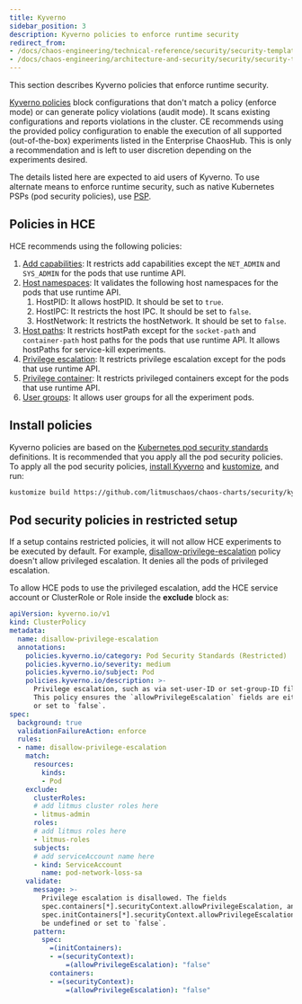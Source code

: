 ```yaml
---
title: Kyverno
sidebar_position: 3
description: Kyverno policies to enforce runtime security
redirect_from:
- /docs/chaos-engineering/technical-reference/security/security-templates/kyverno-policies
- /docs/chaos-engineering/architecture-and-security/security/security-templates/kyverno-policies
---
```


This section describes Kyverno policies that enforce runtime security.

[Kyverno policies](https://kyverno.io/policies/pod-security/) block configurations that don't match a policy (enforce mode) or can generate policy violations (audit mode). It scans existing configurations and reports violations in the cluster.
CE recommends using the provided policy configuration to enable the execution of all supported (out-of-the-box) experiments listed in the Enterprise ChaosHub. This is only a recommendation and is left to user discretion depending on the experiments desired.

The details listed here are expected to aid users of Kyverno. To use alternate means to enforce runtime security, such as native Kubernetes PSPs (pod security policies), use [PSP](/docs/chaos-engineering/security/security-templates/psp).

## Policies in HCE

HCE recommends using the following policies:

1. [Add capabilities](/docs/chaos-engineering/security/manifest/kyverno-policies/allow-capabilities-for-litmus-experiments-which-uses-runtime-api.yaml): It restricts add capabilities except the `NET_ADMIN` and `SYS_ADMIN` for the pods that use runtime API.
2. [Host namespaces](/docs/chaos-engineering/security/manifest/kyverno-policies/allow-host-namespaces-for-litmus-experiments-which-uses-runtime-api.yaml): It validates the following host namespaces for the pods that use runtime API.
    1. HostPID: It allows hostPID. It should be set to `true`.
    2. HostIPC: It restricts the host IPC. It should be set to `false`.
    3. HostNetwork: It restricts the hostNetwork. It should be set to `false`.
3. [Host paths](/docs/chaos-engineering/security/manifest/kyverno-policies/allow-host-paths-for-litmus-experiments-which-uses-hostPaths.yaml): It restricts hostPath except for the `socket-path` and `container-path` host paths for the pods that use runtime API. It allows hostPaths for service-kill experiments.
4. [Privilege escalation](/docs/chaos-engineering/security/manifest/kyverno-policies/allow-privilege-escalation-for-litmus-experiments-which-uses-runtime-api.yaml): It restricts privilege escalation except for the pods that use runtime API.
5. [Privilege container](/docs/chaos-engineering/security/manifest/kyverno-policies/allow-privileged-containers-for-litmus-experiments-which-uses-runtime-api.yaml): It restricts privileged containers except for the pods that use runtime API.
6. [User groups](/docs/chaos-engineering/security/manifest/kyverno-policies/allow-user-groups-for-litmus-experiments.yaml): It allows user groups for all the experiment pods.

## Install policies

Kyverno policies are based on the [Kubernetes pod security standards](https://kubernetes.io/docs/concepts/security/pod-security-standards/) definitions. It is recommended that you apply all the pod security policies. To apply all the pod security policies, [install Kyverno](https://kyverno.io/docs/installation/) and [kustomize](https://kubectl.docs.kubernetes.io/installation/kustomize/binaries/), and run:

```bash
kustomize build https://github.com/litmuschaos/chaos-charts/security/kyverno-policies | kubectl apply -f -
```

## Pod security policies in restricted setup

If a setup contains restricted policies, it will not allow HCE experiments to be executed by default. For example, [disallow-privilege-escalation](https://kyverno.io/policies/pod-security/restricted/disallow-privilege-escalation/disallow-privilege-escalation/) policy doesn't allow privileged escalation. It denies all the pods of privileged escalation.

To allow HCE pods to use the privileged escalation, add the HCE service account or ClusterRole or Role inside the **exclude** block as:

[embedmd]:# (https://raw.githubusercontent.com/harness/developer-hub/ed4773f7428e593c93a0cf7aa5a31e6e9c8128f8/docs/chaos-engineering/static/overview/manifest/kyverno-policies/restricted-policies.yaml yaml)
```yaml
apiVersion: kyverno.io/v1
kind: ClusterPolicy
metadata:
  name: disallow-privilege-escalation
  annotations:
    policies.kyverno.io/category: Pod Security Standards (Restricted)
    policies.kyverno.io/severity: medium
    policies.kyverno.io/subject: Pod
    policies.kyverno.io/description: >-
      Privilege escalation, such as via set-user-ID or set-group-ID file mode, should not be allowed.
      This policy ensures the `allowPrivilegeEscalation` fields are either undefined
      or set to `false`.
spec:
  background: true
  validationFailureAction: enforce
  rules:
  - name: disallow-privilege-escalation
    match:
      resources:
        kinds:
        - Pod
    exclude:
      clusterRoles:
      # add litmus cluster roles here
      - litmus-admin
      roles:
      # add litmus roles here
      - litmus-roles
      subjects:
      # add serviceAccount name here
      - kind: ServiceAccount
        name: pod-network-loss-sa
    validate:
      message: >-
        Privilege escalation is disallowed. The fields
        spec.containers[*].securityContext.allowPrivilegeEscalation, and
        spec.initContainers[*].securityContext.allowPrivilegeEscalation must
        be undefined or set to `false`.
      pattern:
        spec:
          =(initContainers):
          - =(securityContext):
              =(allowPrivilegeEscalation): "false"
          containers:
          - =(securityContext):
              =(allowPrivilegeEscalation): "false"
```
